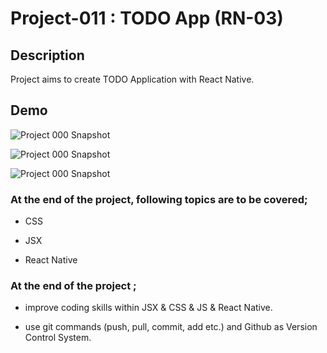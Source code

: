 # Project-011 : TODO App (RN-03)

## Description

Project aims to create TODO Application with React Native.

## Demo

![Project 000 Snapshot](./images/001.png)

![Project 000 Snapshot](./images/002.png)

![Project 000 Snapshot](./images/003.png)

### At the end of the project, following topics are to be covered;

- CSS

- JSX

- React Native

### At the end of the project ;

- improve coding skills within JSX & CSS & JS & React Native.

- use git commands (push, pull, commit, add etc.) and Github as Version Control System.
